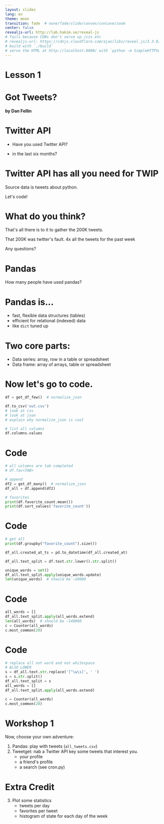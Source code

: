 ```yaml
---
layout: slides
lang: en
theme: moon
transition: fade  # none/fade/slide/convex/concave/zoom
center: false
revealjs-url: http://lab.hakim.se/reveal-js
# fails because CDNs don't serve up /css etc
# revealjs-url: https://cdnjs.cloudflare.com/ajax/libs/reveal.js/3.3.0/js/reveal.min.js
# build with `./build`
# serve the HTML at http://localhost:8000/ with `python -m SimpleHTTPServer`
---
```



# Lesson 1


# Got Tweets?

**by Dan Fellin**


# Twitter API

- Have you used Twitter API?

- in the last six months?


# Twitter API has all you need for TWIP

Source data is tweets about python.

Let's code!


# What do you think?

That's all there is to it to gather the 200K tweets.

That 200K was twitter's fault. 4x all the tweets for the past week

Any questions?


# Pandas

How many people have used pandas?


# Pandas is...

- fast, flexible data structures (tables)
- efficient for relational (indexed) data
- like `dict` tuned up


# Two core parts:

* Data series: array, row in a table or spreadsheet
* Data frame: array of arrays, table or spreadsheet

# Now let's go to code.

```python
df = get_df_few()  # normalize_json

df.to_csv('out.csv')
# look at csv
# look at json
# explain why normalize_json is cool

# list all columns
df.columns.values
```

# Code

```python
# all columns are tab completed
# df.fav<TAB>

# append
df2 = get_df_many()  # normalize_json
df_all = df.append(df2)

# favorites
print(df.favorite_count.mean())
print(df.sort_values('favorite_count'))
```


# Code

```python
# get all
print(df.groupby("favorite_count").size())

df_all.created_at_ts = pd.to_datetime(df_all.created_at)

df_all.text_split = df.text.str.lower().str.split()

unique_words = set()
df_all.text_split.apply(unique_words.update)
len(unique_words)  # should be ~20000
```


# Code

```python
all_words = []
df_all.text_split.apply(all_words.extend)
len(all_words)  # should be ~140000
c = Counter(all_words)
c.most_common(20)
```

# Code

```python
# replace all not word and not whitespace
# ALSO LOWER
s = df_all.text.str.replace('[^\w\s]', ' ')
s = s.str.split()
df_all.text_split = s
all_words = []
df_all.text_split.apply(all_words.extend)

c = Counter(all_words)
c.most_common(20)
```


# Workshop 1

Now, choose your own adventure:

1. Pandas: play with tweets (`all_tweets.csv`)
2. Tweetget: nab a Twitter API key some tweets that interest you.
    - your profile
    - a friend's profile
    - a search (see cron.py)


# Extra Credit

3. Plot some statistics
    - tweets per day
    - favorites per tweet
    - histogram of state for each day of the week
